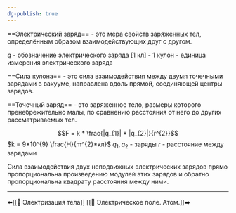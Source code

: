 ```yaml
---
dg-publish: true
---
```

==Электрический заряд== - это мера свойств заряженных тел, определённым образом взаимодействующих друг с другом.

$q$ - обозначение электрического заряда
[1 кл] - 1 кулон - единица измерения электрического заряда

==Сила кулона== - это сила взаимодействия между двумя точечными зарядами в вакууме, направлена вдоль прямой, соединяющей центры зарядов.

==Точечный заряд== - это заряженное тело, размеры которого пренебрежительно малы, по сравнению расстояния от него до других рассматриваемых тел.

$$F = k * \frac{|q_{1}| * |q_{2}|}{r^{2}}$$
$k = 9*10^{9} \frac{H}{m^{2}*кл}$
$q_{1}, q_{2}$ - заряды
$r$ - расстояние между зарядами

Сила взаимодействия двух неподвижных электрических зарядов прямо пропорциональна произведению модулей этих зарядов и обратно пропорциональна квадрату расстояния между ними. 

---
⬅️[[📒 Электризация тела]]                                [[📒 Электрическое поле. Атом.]]➡️